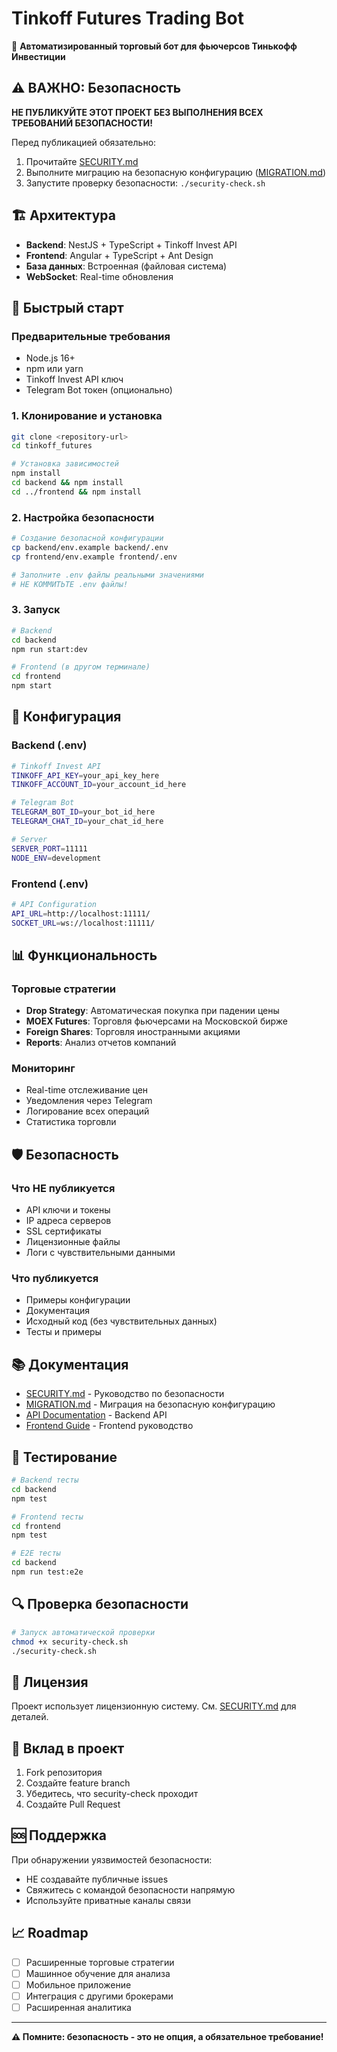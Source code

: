 # Tinkoff Futures Trading Bot

🚀 **Автоматизированный торговый бот для фьючерсов Тинькофф Инвестиции**

## ⚠️ ВАЖНО: Безопасность

**НЕ ПУБЛИКУЙТЕ ЭТОТ ПРОЕКТ БЕЗ ВЫПОЛНЕНИЯ ВСЕХ ТРЕБОВАНИЙ БЕЗОПАСНОСТИ!**

Перед публикацией обязательно:
1. Прочитайте [SECURITY.md](./SECURITY.md)
2. Выполните миграцию на безопасную конфигурацию ([MIGRATION.md](./MIGRATION.md))
3. Запустите проверку безопасности: `./security-check.sh`

## 🏗️ Архитектура

- **Backend**: NestJS + TypeScript + Tinkoff Invest API
- **Frontend**: Angular + TypeScript + Ant Design
- **База данных**: Встроенная (файловая система)
- **WebSocket**: Real-time обновления

## 🚀 Быстрый старт

### Предварительные требования

- Node.js 16+
- npm или yarn
- Tinkoff Invest API ключ
- Telegram Bot токен (опционально)

### 1. Клонирование и установка

```bash
git clone <repository-url>
cd tinkoff_futures

# Установка зависимостей
npm install
cd backend && npm install
cd ../frontend && npm install
```

### 2. Настройка безопасности

```bash
# Создание безопасной конфигурации
cp backend/env.example backend/.env
cp frontend/env.example frontend/.env

# Заполните .env файлы реальными значениями
# НЕ КОММИТЬТЕ .env файлы!
```

### 3. Запуск

```bash
# Backend
cd backend
npm run start:dev

# Frontend (в другом терминале)
cd frontend
npm start
```

## 🔧 Конфигурация

### Backend (.env)

```bash
# Tinkoff Invest API
TINKOFF_API_KEY=your_api_key_here
TINKOFF_ACCOUNT_ID=your_account_id_here

# Telegram Bot
TELEGRAM_BOT_ID=your_bot_id_here
TELEGRAM_CHAT_ID=your_chat_id_here

# Server
SERVER_PORT=11111
NODE_ENV=development
```

### Frontend (.env)

```bash
# API Configuration
API_URL=http://localhost:11111/
SOCKET_URL=ws://localhost:11111/
```

## 📊 Функциональность

### Торговые стратегии
- **Drop Strategy**: Автоматическая покупка при падении цены
- **MOEX Futures**: Торговля фьючерсами на Московской бирже
- **Foreign Shares**: Торговля иностранными акциями
- **Reports**: Анализ отчетов компаний

### Мониторинг
- Real-time отслеживание цен
- Уведомления через Telegram
- Логирование всех операций
- Статистика торговли

## 🛡️ Безопасность

### Что НЕ публикуется
- API ключи и токены
- IP адреса серверов
- SSL сертификаты
- Лицензионные файлы
- Логи с чувствительными данными

### Что публикуется
- Примеры конфигурации
- Документация
- Исходный код (без чувствительных данных)
- Тесты и примеры

## 📚 Документация

- [SECURITY.md](./SECURITY.md) - Руководство по безопасности
- [MIGRATION.md](./MIGRATION.md) - Миграция на безопасную конфигурацию
- [API Documentation](./backend/README.md) - Backend API
- [Frontend Guide](./frontend/README.md) - Frontend руководство

## 🧪 Тестирование

```bash
# Backend тесты
cd backend
npm test

# Frontend тесты
cd frontend
npm test

# E2E тесты
cd backend
npm run test:e2e
```

## 🔍 Проверка безопасности

```bash
# Запуск автоматической проверки
chmod +x security-check.sh
./security-check.sh
```

## 📝 Лицензия

Проект использует лицензионную систему. См. [SECURITY.md](./SECURITY.md) для деталей.

## 🤝 Вклад в проект

1. Fork репозитория
2. Создайте feature branch
3. Убедитесь, что security-check проходит
4. Создайте Pull Request

## 🆘 Поддержка

При обнаружении уязвимостей безопасности:
- НЕ создавайте публичные issues
- Свяжитесь с командой безопасности напрямую
- Используйте приватные каналы связи

## 📈 Roadmap

- [ ] Расширенные торговые стратегии
- [ ] Машинное обучение для анализа
- [ ] Мобильное приложение
- [ ] Интеграция с другими брокерами
- [ ] Расширенная аналитика

---

**⚠️ Помните: безопасность - это не опция, а обязательное требование!**
